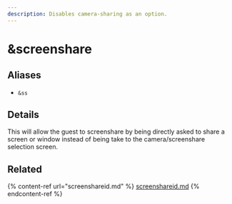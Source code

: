 ```yaml
---
description: Disables camera-sharing as an option.
---
```


# \&screenshare

## Aliases

* `&ss`

## Details

This will allow the guest to screenshare by being directly asked to share a screen or window instead of being take to the camera/screenshare selection screen.

## Related

{% content-ref url="screenshareid.md" %}
[screenshareid.md](screenshareid.md)
{% endcontent-ref %}
